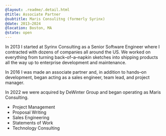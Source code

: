 ```yaml
---
@layout: .readme/.detail.html
@title: Associate Partner
@subtitle: Maris Consulitng (formerly Syrinx)
@date: 2013–2024
@location: Boston, MA
@state: open
---
```

In 2013 I started at Syrinx Consulting as a Senior Software Engineer where I
contracted with dozens of companies all around the US. We worked on everything
from turning back–of–a–napkin sketches into shipping products all the way up to
enterprise development and maintenance.

In 2016 I was made an associate partner and, in addition to hands–on
development, began acting as a sales engineer, team lead, and project manager.

In 2022 we were acquired by DeWinter Group and began operating as Maris
Consulting.

- Project Management
- Proposal Writing
- Sales Engineering
- Statements of Work
- Technology Consulting
